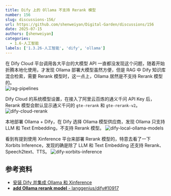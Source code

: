 ```yaml
---
title: Dify 上的 Ollama 不支持 Rerank 模型
number: 156
slug: discussions-156/
url: https://github.com/shenweiyan/Digital-Garden/discussions/156
date: 2025-07-15
authors: [shenweiyan]
categories: 
  - 1.6-人工智能
labels: ['1.3.26-人工智能', 'dify', 'ollama']
---
```


在 Dify Cloud 平台调用各大平台的大模型 API 一直都没发现这个问题，随着开始折腾本地化使用，才发现 Ollama 部署大模型虽然方便，但是 RAG 中 Dify 知识库混合检索，需要 Rerank 模型时，这一点上，Ollama 居然是不支持 Rerank 模型的。     
![rag-pipelines](https://kg.weiyan.cc/2025/07/rag-pipelines.webp)

<!-- more -->

Dify Cloud 的系统模型设置，在接入了阿里云百炼的通义千问 API Key 后，Rerank 模型会默认显示通义千问的 `gte-rerank` 和 `gte-rerank-v2`。
![dify-cloud-rerank](https://kg.weiyan.cc/2025/07/dify-cloud-rerank.webp)

本地部署 Ollama + Dify，在 Dify 选择 Ollama 模型供应商，发现 Ollama 只支持 LLM 和 Text Embedding，不支持 Rerank 模型。
![dify-local-ollama-models](https://kg.weiyan.cc/2025/07/dify-local-ollama-models.webp)

看到有提到使用 Xinference 平台来部署 Rerank 模型的，特意去看了一下 Xorbits Inference，发现的确是除了 LLM 和 Text Embedding 还支持 Rerank、Speech2text、TTS。
![dify-xorbits-inference](https://kg.weiyan.cc/2025/07/dify-xorbits-inference.webp)

## 参考资料

- [安装 Dify 并集成 Ollama 和 Xinference](https://zhuanlan.zhihu.com/p/719782211)
- [**add Ollama rerank model** - langgenius/dify#10917](https://github.com/langgenius/dify/issues/10917)

<script src="https://giscus.app/client.js"
	data-repo="shenweiyan/Digital-Garden"
	data-repo-id="R_kgDOKgxWlg"
	data-mapping="number"
	data-term="156"
	data-reactions-enabled="1"
	data-emit-metadata="0"
	data-input-position="bottom"
	data-theme="light"
	data-lang="zh-CN"
	crossorigin="anonymous"
	async>
</script>
